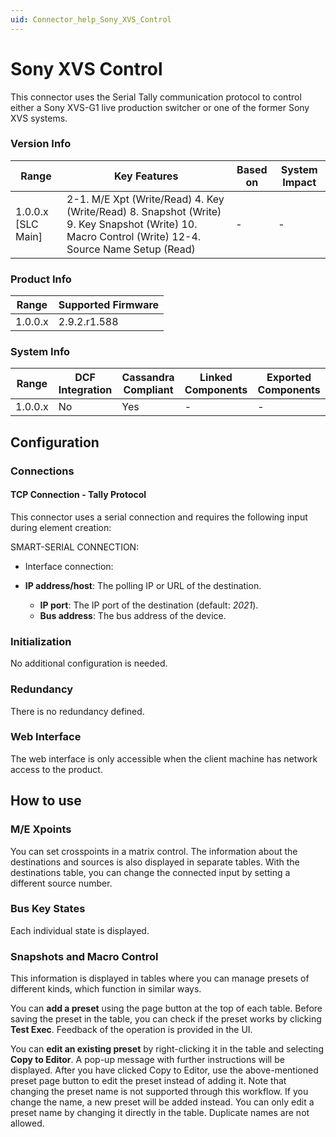 ```yaml
---
uid: Connector_help_Sony_XVS_Control
---
```


# Sony XVS Control

This connector uses the Serial Tally communication protocol to control either a Sony XVS-G1 live production switcher or one of the former Sony XVS systems.

### Version Info

| **Range**            | **Key Features**                                                                                                                                   | **Based on** | **System Impact** |
|----------------------|----------------------------------------------------------------------------------------------------------------------------------------------------|--------------|-------------------|
| 1.0.0.x \[SLC Main\] | 2-1. M/E Xpt (Write/Read) 4. Key (Write/Read) 8. Snapshot (Write) 9. Key Snapshot (Write) 10. Macro Control (Write) 12-4. Source Name Setup (Read) | \-           | \-                |

### Product Info

| **Range** | **Supported Firmware** |
|-----------|------------------------|
| 1.0.0.x   | 2.9.2.r1.588           |

### System Info

| **Range** | **DCF Integration** | **Cassandra Compliant** | **Linked Components** | **Exported Components** |
|-----------|---------------------|-------------------------|-----------------------|-------------------------|
| 1.0.0.x   | No                  | Yes                     | \-                    | \-                      |

## Configuration

### Connections

#### TCP Connection - Tally Protocol

This connector uses a serial connection and requires the following input during element creation:

SMART-SERIAL CONNECTION:

- Interface connection:

- **IP address/host**: The polling IP or URL of the destination.
  - **IP port**: The IP port of the destination (default: *2021*).
  - **Bus address**: The bus address of the device.

### Initialization

No additional configuration is needed.

### Redundancy

There is no redundancy defined.

### Web Interface

The web interface is only accessible when the client machine has network access to the product.

## How to use

### M/E Xpoints

You can set crosspoints in a matrix control. The information about the destinations and sources is also displayed in separate tables. With the destinations table, you can change the connected input by setting a different source number.

### Bus Key States

Each individual state is displayed.

### Snapshots and Macro Control

This information is displayed in tables where you can manage presets of different kinds, which function in similar ways.

You can **add a preset** using the page button at the top of each table. Before saving the preset in the table, you can check if the preset works by clicking **Test Exec**. Feedback of the operation is provided in the UI.

You can **edit an existing preset** by right-clicking it in the table and selecting **Copy to Editor**. A pop-up message with further instructions will be displayed. After you have clicked Copy to Editor, use the above-mentioned preset page button to edit the preset instead of adding it. Note that changing the preset name is not supported through this workflow. If you change the name, a new preset will be added instead. You can only edit a preset name by changing it directly in the table. Duplicate names are not allowed.
